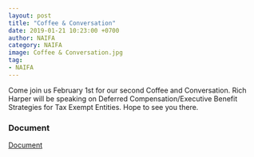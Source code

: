 ```yaml
---
layout: post
title: "Coffee & Conversation"
date: 2019-01-21 10:23:00 +0700
author: NAIFA
category: NAIFA
image: Coffee & Conversation.jpg
tag:
- NAIFA
---
```


Come join us February 1st for our second Coffee and Conversation.  Rich Harper will be speaking on Deferred Compensation/Executive Benefit Strategies for Tax Exempt Entities.  Hope to see you there.
### Document
[Document](images/posts/Feb.%20CC%20Invite.jpg)
